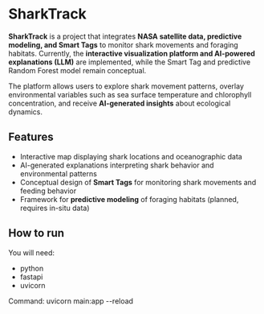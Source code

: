 # SharkTrack

**SharkTrack** is a project that integrates **NASA satellite data, predictive modeling, and Smart Tags** to monitor shark movements and foraging habitats. 
Currently, the **interactive visualization platform and AI-powered explanations (LLM)** are implemented, while the Smart Tag and predictive Random Forest model remain conceptual.  

The platform allows users to explore shark movement patterns, overlay environmental variables such as sea surface temperature and chlorophyll concentration, and receive **AI-generated insights** about ecological dynamics.  

## Features

- Interactive map displaying shark locations and oceanographic data
- AI-generated explanations interpreting shark behavior and environmental patterns
- Conceptual design of **Smart Tags** for monitoring shark movements and feeding behavior
- Framework for **predictive modeling** of foraging habitats (planned, requires in-situ data)

## How to run
You will need:
* python
* fastapi
* uvicorn

Command: uvicorn main:app --reload
